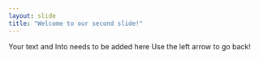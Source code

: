 ```yaml
---
layout: slide
title: "Welcome to our second slide!"
---
```

Your text and Into needs to be added here
Use the left arrow to go back!
